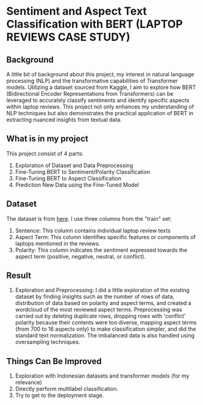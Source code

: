 # Sentiment and Aspect Text Classification with BERT (LAPTOP REVIEWS CASE STUDY)

## Background
A little bit of background about this project, my interest in natural language processing (NLP) and the transformative capabilities of Transformer models. Utilizing a dataset sourced from Kaggle, I aim to explore how BERT (Bidirectional Encoder Representations from Transformers) can be leveraged to accurately classify sentiments and identify specific aspects within laptop reviews. This project not only enhances my understanding of NLP techniques but also demonstrates the practical application of BERT in extracting nuanced insights from textual data.

## What is in my project
This project consist of 4 parts:
1) Exploration of Dataset and Data Preprocessing
2) Fine-Tuning BERT to Sentiment/Polarity Classification
3) Fine-Tuning BERT to Aspect Classification
4) Prediction New Data using the Fine-Tuned Model

## Dataset
The dataset is from [here](https://www.kaggle.com/datasets/charitarth/semeval-2014-task-4-aspectbasedsentimentanalysis). I use three columns from the "train" set:
1. Sentence: This column contains individual laptop review texts
2. Aspect Term: This column identifies specific features or components of laptops mentioned in the reviews.
3. Polarity: This column indicates the sentiment expressed towards the aspect term (positive, negative, neutral, or conflict).

## Result
1. Exploration and Preprocessing: I did a little exploration of the existing dataset by finding insights such as the number of rows of data, distribution of data based on polarity and aspect terms, and created a wordcloud of the most reviewed aspect terms. Preprocessing was carried out by deleting duplicate rows, dropping rows with 'conflict' polarity because their contents were too diverse, mapping aspect terms (from 700 to 16 aspects only) to make classification simpler, and did the standard text normalization. The imbalanced data is also handled using oversampling techniques.

## Things Can Be Improved
1. Exploration with Indonesian datasets and transformer models (for my relevance)
2. Directly perform multilabel classification.
3. Try to get to the deployment stage.
